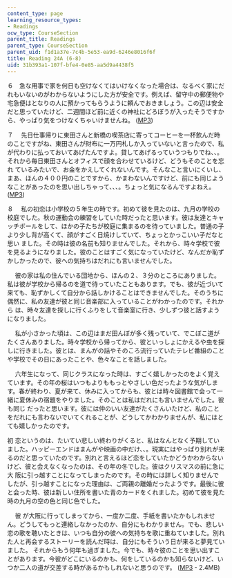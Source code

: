 ```yaml
---
content_type: page
learning_resource_types:
- Readings
ocw_type: CourseSection
parent_title: Readings
parent_type: CourseSection
parent_uid: f1d1a37e-7c4b-5e53-ea9d-6246e8016f6f
title: Reading 24A (6-8)
uid: 31b393a1-107f-bfe4-0e85-aa5d9a4438f5
---
```


６　急な用事で家を何日も空けなくてはいけなくなった場合は、なるべく家にだれもいないのがわからないようにした方が安全です。例えば、留守中の郵便物や宅急便はとなりの人に預かってもらうように頼んでおきましょう。この辺は安全だと思っていたけど、二週間ほど前に近くの神社にどろぼうが入ったそうですか ら、やっぱり気をつけなくちゃいけませんね。 ([MP3](/ans7870/21f/21f.505/f05/audio/Lesson24A-6.mp3))

７ 　先日仕事帰りに東田さんと新橋の喫茶店に寄ってコーヒーを一杯飲んだ時のことですがね、東田さんが財布に一万円札しか入っていないと言ったので、私が代わりに払っておいてあげたんですよ。貸してあげるっていうつもりでね、、。それから毎日東田さんとオフィスで顔を合わせているけど、どうもそのことを忘れ ているみたいで、お金をかえしてくれないんです。そんなこと言いにくいし、まあ、ほんの４００円のことですから、かまわないんですけど、前にも同じようなことがあったのを思い出しちゃって、、、。ちょっと気になるんですよねえ。 ([MP3](/ans7870/21f/21f.505/f05/audio/Lesson24A-7.mp3))

８　 私の初恋は小学校の５年生の時です。初めて彼を見たのは、九月の学校の校庭でした。秋の運動会の練習をしていた時だったと思います。彼は友達とキャッチボールをして、ほかの子たちが校庭に集まるのを待っていました。普通の子より少し背が高くて、顔がすごく日焼けしていて、ちょっとかっこいい子だなと思い ました。その時は彼の名前も知りませんでした。それから、時々学校で彼を見るようになりました。彼のことはすごく気になっていたけど、なんだか恥ずかしかったので、彼への気持ちはだれにも言いませんでした。

　 彼の家は私の住んでいる団地から、ほんの２、３分のところにありました。私は彼が学校から帰るのを道で待っていたこともあります。でも、彼が近づいて来ても、恥ずかしくて自分から話しかけることはできませんでした。そのうちに偶然に、私の友達が彼と同じ音楽部に入っていることがわかったのです。それから は、時々友達を探しに行くふりをして音楽室に行き、少しずつ彼と話すようになりました。

　 私が小さかった頃は、この辺はまだ田んぼが多く残っていて、でこぼこ道がたくさんありました。時々学校から帰ってから、彼といっしょにかえるや虫を探しに行きました。彼とは、まんがの話やそのころ流行っていたテレビ番組のことや学校でその日にあったことや、色々なことを話しました。

　 六年生になって、同じクラスになった時は、すごく嬉しかったのをよく覚えています。その年の桜はいつもよりももっとやさしい色だったような気がします。春が終わり、夏が来て、休みに入ってからも、彼とは時々図書館で会って一緒に夏休みの宿題をやりました。そのことは私はだれにも言いませんでした。彼も同じ だったと思います。彼には仲のいい友達がたくさんいたけど、私のことをだれにも言わないでいてくれることが、どうしてかわかりませんが、私にはとても嬉しかったのです。

初 恋というのは、たいてい悲しい終わりがくると、私はなんとなく予期していました。ハッピーエンドはまんがや映画の中だけ、、。現実にはやっぱり別れが来るのだと思っていたのです。別れと言えるほど恋をしていたかどうかわからないけど、彼と会えなくなったのは、その年の冬でした。彼はクリスマスの前に急に大 阪に引っ越すことになってしまったのです。その時には詳しく知りませんでしたが、引っ越すことになった理由は、ご両親の離婚だったようです。最後に彼と会った時、彼は新しい住所を書いた青のカードをくれました。初めて彼を見た時の九月の空の色と同じ色でした。

　 彼 が大阪に行ってしまってから、一度か二度、手紙を書いたかもしれません。どうしてもっと連絡しなかったのか、自分にもわかりません。でも、悲しい恋の歌を聴いたときは、いつも自分の彼への気持ちを歌に重ねていました。別れた人と再会するストーリーを読んだ時は、自分にもそういう日が来ると夢見ていました。 それからもう何年も過ぎました。今でも、時々彼のことを思い出すことがあります。今彼がどこにいるのかも、何をしているのかも知らないけど、いつか二人の道が交差する時があるかもしれないと思うのです。 ([MP3](/ans7870/21f/21f.505/f05/audio/Lesson24A-8.mp3) - 2.4MB)